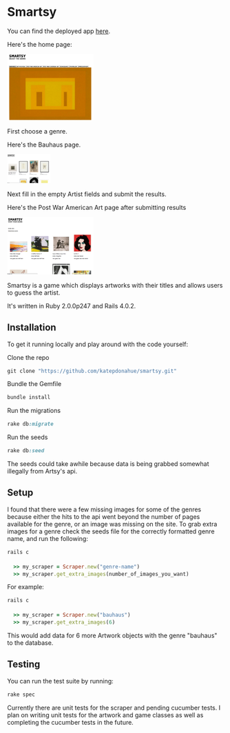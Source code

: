 # Smartsy

You can find the deployed app <a href="http://smartsy.herokuapp.com/">here</a>.

Here's the home page:

<img src="/public/smartsy_home.png" alt="Drawing" style="width: 200px;"/>

First choose a genre.

Here's the Bauhaus page. 

<img src="/public/smartsy_play.png" alt="Drawing" style="width: 100px;"/>

Next fill in the empty Artist fields and submit the results.

Here's the Post War American Art page after submitting results

<img src="/public/smartsy_results.png" alt="Drawing" style="width: 200px;"/>


Smartsy is a game which displays artworks with their titles and allows users to guess the artist. 

It's written in Ruby 2.0.0p247 and Rails 4.0.2.

## Installation

To get it running locally and play around with the code yourself:

Clone the repo

```ruby
git clone "https://github.com/katepdonahue/smartsy.git"
```

Bundle the Gemfile

```ruby
bundle install
```

Run the migrations

```ruby
rake db:migrate
```

Run the seeds
```ruby
rake db:seed
```

The seeds could take awhile because data is being grabbed somewhat illegally from Artsy's api.

## Setup

I found that there were a few missing images for some of the genres because either the hits to the api went beyond the number of pages available for the genre, or an image was missing on the site. To grab extra images for a genre check the seeds file for the correctly formatted genre name, and run the following:

```ruby
rails c

  >> my_scraper = Scraper.new("genre-name")
  >> my_scraper.get_extra_images(number_of_images_you_want)

```

For example:

```ruby
rails c

  >> my_scraper = Scraper.new("bauhaus")
  >> my_scraper.get_extra_images(6)

```
This would add data for 6 more Artwork objects with the genre "bauhaus" to the database.



## Testing

You can run the test suite by running:

```ruby
rake spec
```

Currently there are unit tests for the scraper and pending cucumber tests. I plan on writing unit tests for the artwork and game classes as well as completing the cucumber tests in the future.